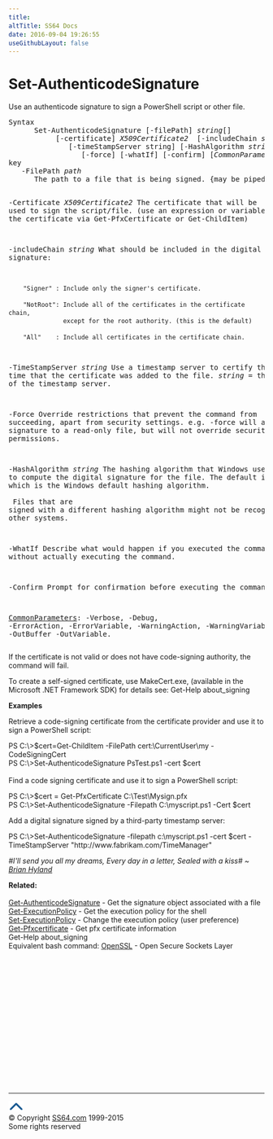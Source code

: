 ```yaml
---
title:
altTitle: SS64 Docs
date: 2016-09-04 19:26:55
useGithubLayout: false
---
```

<!-- #BeginLibraryItem "/Library/head_ps.lbi" --><!-- #EndLibraryItem --><h1>Set-AuthenticodeSignature</h1> 
<p>Use an authenticode signature to sign a PowerShell script or other file.</p>
<pre>Syntax
      Set-AuthenticodeSignature [-filePath] <i>string</i>[]
           [-certificate] <i>X509Certificate2</i>  [-includeChain <i>string</i>]
              [-timeStampServer string] [-HashAlgorithm <i>string</i>]
                 [-force] [-whatIf] [-confirm] [<i>CommonParameters</i>]
key
   -FilePath <i>path</i>
      The path to a file that is being signed. {may be piped}

   -Certificate <i>X509Certificate2</i>
       The certificate that will be used to sign the script/file.
       (use an expression or variable that gets the certificate via 
       Get-PfxCertificate or Get-ChildItem)

   -includeChain <i>string</i>
       What should be included in the digital signature: 
       
        "Signer" : Include only the signer's certificate.
        
        "NotRoot": Include all of the certificates in the certificate chain,
                   except for the root authority. (this is the default)
        
        "All"    : Include all certificates in the certificate chain.

   -TimeStampServer <i>string</i>
       Use a timestamp server to certify the time that the certificate
       was added to the file. <i>string</i> = the URL of the timestamp server.

   -Force
       Override restrictions that prevent the command from succeeding, apart
       from security settings. e.g. -force will append a signature to a read-only file,
       but will not override security permissions.

   -HashAlgorithm <i>string</i>
       The hashing algorithm that Windows uses to compute the digital signature for the file.
       The default is SHA1, which is the Windows default hashing algorithm.<br>        <br>       Files that are signed with a different hashing algorithm might not be recognized on other systems.

   -WhatIf
       Describe what would happen if you executed the command without actually
       executing the command.
        
   -Confirm
       Prompt for confirmation before executing the command.

   <a href="common.html">CommonParameters</a>:
       -Verbose, -Debug, -ErrorAction, -ErrorVariable, -WarningAction, -WarningVariable,
       -OutBuffer -OutVariable.</pre>
<p>
  If the certificate is not valid or does not have code-signing authority, the command will fail.</p>
<p>To create a self-signed certificate, use MakeCert.exe, (available in the Microsoft .NET Framework SDK) for details see: Get-Help about_signing </p>
<p><b>Examples</b></p>
<p>Retrieve a code-signing certificate from the certificate provider and use it to sign a  PowerShell script:</p>
<p><span class="code">PS C:\&gt;$cert=Get-ChildItem -FilePath cert:\CurrentUser\my -CodeSigningCert<br>
PS C:\&gt;Set-AuthenticodeSignature PsTest.ps1 -cert $cert</span><br>
  <br>
  Find a code signing certificate and  use it to sign a PowerShell script:</p>
<p class="code">PS C:\&gt;$cert = Get-PfxCertificate C:\Test\Mysign.pfx<br>
PS C:\&gt;Set-AuthenticodeSignature -Filepath C:\myscript.ps1 -Cert $cert</p>
<p>Add a digital signature signed by a third-party timestamp server:</p>
<p class="code">PS C:\&gt;Set-AuthenticodeSignature -filepath c:\myscript.ps1 -cert $cert  -TimeStampServer "http://www.fabrikam.com/TimeManager"</p>
<p class="quote"><i>#I'll send you all my dreams, 
Every day in a letter, 
Sealed with a kiss# ~ <a href="http://www.youtube.com/watch?v=xIkUiD8N81k">Brian Hyland </a></i></p>
<p><b>Related:</b><br>
  <br>
<a href="get-authenticodesignature.html">Get-AuthenticodeSignature</a> - Get the signature object associated with a file<br>
<a href="get-executionpolicy.html">Get-ExecutionPolicy</a> - Get the execution policy for the shell <a href="set-executionpolicy.html"><br>
Set-ExecutionPolicy</a> - Change the execution policy (user preference)<br>
<a href="get-pfxcert.html">Get-Pfxcertificate</a> - Get pfx certificate information<br>
Get-Help about_signing
<br>
Equivalent bash command: <a href="http://www.openssl.org/docs/apps/openssl.html">OpenSSL</a> - Open Secure Sockets Layer </p><!-- #BeginLibraryItem "/Library/foot_ps.lbi" --><p><script async="" src="//pagead2.googlesyndication.com/pagead/js/adsbygoogle.js"></script>
<!-- PowerShell300 -->
<ins class="adsbygoogle" style="display:inline-block;width:300px;height:250px" data-ad-client="ca-pub-6140977852749469" data-ad-slot="6253539900"></ins>
<script>
(adsbygoogle = window.adsbygoogle || []).push({});
</script></p>
<hr>
<div id="bl" class="footer"><a href="#"><img src="../images/top.png" width="30" height="22" alt="Back to the Top"></a></div>
<div id="br" class="footer, tagline">© Copyright <a href="http://ss64.com/">SS64.com</a> 1999-2015<br>
Some rights reserved</div><!-- #EndLibraryItem -->

